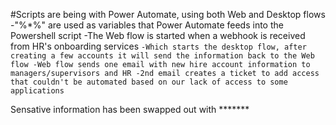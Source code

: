 #Scripts are being with Power Automate, using both Web and Desktop flows
  -"%*%" are used as variables that Power Automate feeds into the Powershell script
  -The Web flow is started when a webhook is received from HR's onboarding services `
    -Which starts the desktop flow, after creating a few accounts it will send the information back to the Web flow
    -Web flow sends one email with new hire account information to managers/supervisors and HR
      -2nd email creates a ticket to add access that couldn't be automated based on our lack of access to some applications `

Sensative information has been swapped out with *******

